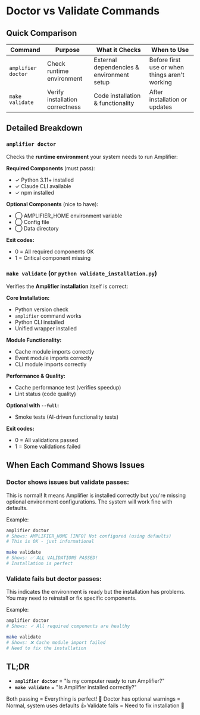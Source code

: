 # Doctor vs Validate Commands

## Quick Comparison

| Command | Purpose | What it Checks | When to Use |
|---------|---------|----------------|-------------|
| `amplifier doctor` | Check runtime environment | External dependencies & environment setup | Before first use or when things aren't working |
| `make validate` | Verify installation correctness | Code installation & functionality | After installation or updates |

## Detailed Breakdown

### `amplifier doctor`
Checks the **runtime environment** your system needs to run Amplifier:

**Required Components** (must pass):
- ✓ Python 3.11+ installed
- ✓ Claude CLI available  
- ✓ npm installed

**Optional Components** (nice to have):
- ◯ AMPLIFIER_HOME environment variable
- ◯ Config file
- ◯ Data directory

**Exit codes:**
- 0 = All required components OK
- 1 = Critical component missing

### `make validate` (or `python validate_installation.py`)
Verifies the **Amplifier installation** itself is correct:

**Core Installation:**
- Python version check
- `amplifier` command works
- Python CLI installed
- Unified wrapper installed

**Module Functionality:**
- Cache module imports correctly
- Event module imports correctly
- CLI module imports correctly

**Performance & Quality:**
- Cache performance test (verifies speedup)
- Lint status (code quality)

**Optional with `--full`:**
- Smoke tests (AI-driven functionality tests)

**Exit codes:**
- 0 = All validations passed
- 1 = Some validations failed

## When Each Command Shows Issues

### Doctor shows issues but validate passes:
This is normal! It means Amplifier is installed correctly but you're missing optional environment configurations. The system will work fine with defaults.

Example:
```bash
amplifier doctor
# Shows: AMPLIFIER_HOME [INFO] Not configured (using defaults)
# This is OK - just informational

make validate  
# Shows: ✅ ALL VALIDATIONS PASSED!
# Installation is perfect
```

### Validate fails but doctor passes:
This indicates the environment is ready but the installation has problems. You may need to reinstall or fix specific components.

Example:
```bash
amplifier doctor
# Shows: ✓ All required components are healthy

make validate
# Shows: ❌ Cache module import failed
# Need to fix the installation
```

## TL;DR

- **`amplifier doctor`** = "Is my computer ready to run Amplifier?"
- **`make validate`** = "Is Amplifier installed correctly?"

Both passing = Everything is perfect! 🎉
Doctor has optional warnings = Normal, system uses defaults 👍
Validate fails = Need to fix installation 🔧